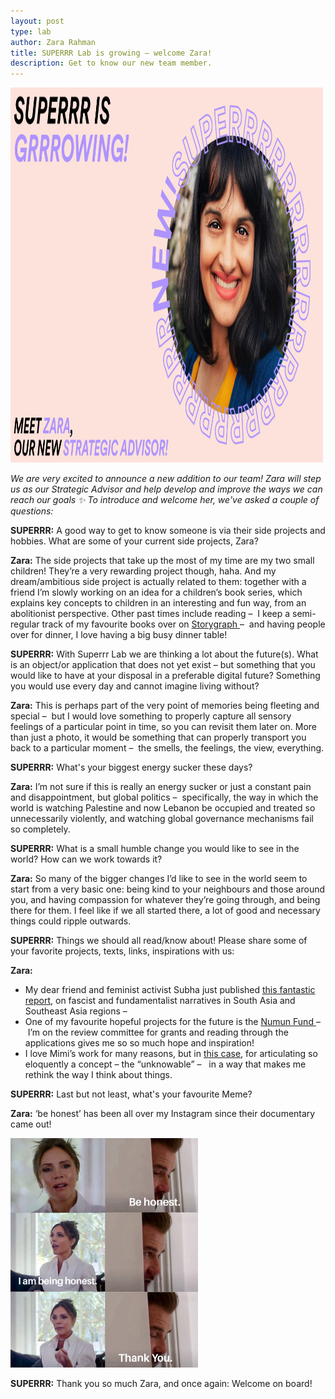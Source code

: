 ```yaml
---
layout: post
type: lab
author: Zara Rahman
title: SUPERRR Lab is growing – welcome Zara!
description: Get to know our new team member. 
---
```


<img src="/assets/img/blog/banner_zara.jpg" alt="Portrait of Zara" width="500" height="600">
<p><em>We are very excited to announce a new addition to our team! Zara will step us as our Strategic Advisor and help develop and improve the ways we can reach our goals ✨ To introduce and welcome her, we've asked a couple of questions: </em></p>

<p><b>SUPERRR:</b> A good way to get to know someone is via their side projects and hobbies. What are some of your current side projects, Zara?
</p>
<p><b>Zara:</b> The side projects that take up the most of my time are my two small children! They’re a very rewarding project though, haha. And my dream/ambitious side project is actually related to them: together with a friend I’m slowly working on an idea for a children’s book series, which explains key concepts to children in an interesting and fun way, from an abolitionist perspective. Other past times include reading –  I keep a semi-regular track of my favourite books over on <a href="https://app.thestorygraph.com/profile/zararah">Storygraph </a>   –  and having people over for dinner, I love having a big busy dinner table!</p>

<p><b>SUPERRR:</b> With Superrr Lab we are thinking a lot about the future(s). What is an object/or application that does not yet exist – but something that you would like to have at your disposal in a preferable digital future? Something you would use every day and cannot imagine living without?
</p>
<p><b>Zara:</b> This is perhaps part of the very point of memories being fleeting and special –  but I would love something to properly capture all sensory feelings of a particular point in time, so you can revisit them later on. More than just a photo, it would be something that can properly transport you back to a particular moment –  the smells, the feelings, the view, everything. 
</p>
  
<p><b>SUPERRR:</b> What's your biggest energy sucker these days?</p>

<p><b>Zara:</b> I’m not sure if this is really an energy sucker or just a constant pain and disappointment, but global politics –  specifically, the way in which the world is watching Palestine and now Lebanon be occupied and treated so unnecessarily violently, and watching global governance mechanisms fail so completely. </p>

<p><b>SUPERRR:</b> What is a small humble change you would like to see in the world? How can we work towards it?</p>

<p><b>Zara:</b> So many of the bigger changes I’d like to see in the world seem to start from a very basic one: being kind to your neighbours and those around you, and having compassion for whatever they’re going through, and being there for them. I feel like if we all started there, a lot of good and necessary things could ripple outwards.</p>

<p><b>SUPERRR:</b> Things we should all read/know about! Please share some of your favorite projects, texts, links, inspirations with us:
</p>

<p><b>Zara:</b> 
<ul><li>My dear friend and feminist activist Subha just published <a href="https://wearenoor.org/roots-of-hate-ssea/">this fantastic report</a>, on fascist and fundamentalist narratives in South Asia and Southeast Asia regions –   </li>

<li>One of my favourite hopeful projects for the future is the <a href="https://numun.fund/"> Numun Fund </a> –  I’m on the review committee for grants and reading through the applications gives me so so much hope and inspiration!</li>

<li>I love Mimi’s work for many reasons, but in  <a href="https://www.e-flux.com/architecture/spatial-computing/593493/the-end-of-a-world-as-we-knew-it/">this case</a>, for articulating so eloquently a concept – the “unknowable” –   in a way that makes me rethink the way I think about things. </li></ul>


<p><b>SUPERRR:</b> Last but not least, what's your favourite Meme?</p>
<p><b>Zara:</b> ‘be honest’ has been all over my Instagram since their documentary came out! 
</p>
<img src="/assets/img/blog/behonest.jpg" alt="behonest_memetemplate" style="max-width: 300px;">

<p><b>SUPERRR:</b> Thank you so much Zara, and once again: Welcome on board!</p>
